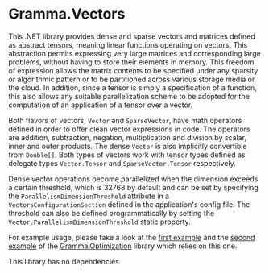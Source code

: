 # Gramma.Vectors
This .NET library provides dense and sparse vectors and matrices defined as abstract tensors, meaning linear functions operating on vectors. This abstraction permits expressing very large matrices and corresponding large problems, without having to store their elements in memory. This freedom of expression allows the matrix contents to be specified under any sparsity or algorithmic pattern or to be partitioned across various storage media or the cloud. In addition, since a tensor is simply a specification of a function, this also allows any suitable parallelization scheme to be adopted for the computation of an application of a tensor over a vector.

Both flavors of vectors, `Vector` and `SparseVector`, have math operators defined in order to offer clean vector expressions in code. The operators are addition, subtraction, negation, multiplication and division by scalar, inner and outer products. The dense `Vector` is also implicitly convertible from `Double[]`. Both types of vectors work with tensor types defined as delegate types `Vector.Tensor` and `SparseVector.Tensor` respectively.

Dense vector operations become parallelized when the dimension exceeds a certain threshold, which is 32768 by default and can be set by specifying the `ParallelismDimensionThreshold` attribute in a `VectorsConfigurationSection` defined in the application's config file. The threshold can also be defined programmatically by setting the `Vector.ParallelismDimensionThreshold` static property.

For example usage, please take a look at the [first example](https://github.com/grammophone/Gramma.Optimization/wiki/1.-A-simple-example) and the [second example](https://github.com/grammophone/Gramma.Optimization/wiki/2.-Another-example) of the [Gramma.Optimization](https://github.com/grammophone/Gramma.Optimization) library which relies on this one.

This library has no dependencies.
